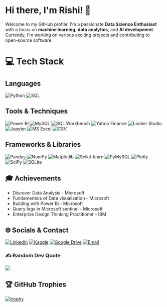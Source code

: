 # Hi there, I'm Rishi! 👋

Welcome to my GitHub profile! I'm a passionate **Data Science Enthusiast** with a focus on **machine learning**, **data analytics**, and **AI development**. Currently, I'm working on various exciting projects and contributing to open-source software.

# 💻 Tech Stack

## Languages  
![Python](https://img.shields.io/badge/python-3670A0?style=plastic&logo=python&logoColor=ffdd54)  ![SQL](https://img.shields.io/badge/SQL-%2307405e.svg?style=plastic&logo=sqlite&logoColor=white)  

## Tools & Techniques  
![Power BI](https://img.shields.io/badge/Power%20BI-F2C811?style=plastic&logo=power-bi&logoColor=black)  ![MySQL](https://img.shields.io/badge/MySQL-4479A1.svg?style=plastic&logo=mysql&logoColor=white)  ![SQL Workbench](https://img.shields.io/badge/SQL%20Workbench-%230074C6.svg?style=plastic&logo=mysql&logoColor=white)  ![Yahoo Finance](https://img.shields.io/badge/Yahoo%20Finance-6001D2.svg?style=plastic&logo=yahoo&logoColor=white)  ![Looker Studio](https://img.shields.io/badge/Looker%20Studio-4285F4.svg?style=plastic&logo=google&logoColor=white)  ![Jupyter](https://img.shields.io/badge/Jupyter-%23F37626.svg?style=plastic&logo=jupyter&logoColor=white)  ![MS Excel](https://img.shields.io/badge/MS%20Excel-217346?style=plastic&logo=microsoft-excel&logoColor=white)  ![CSV](https://img.shields.io/badge/CSV-%2300407D.svg?style=plastic&logo=microsoft&logoColor=white)  

## Frameworks & Libraries  
![Pandas](https://img.shields.io/badge/Pandas-%23150458.svg?style=plastic&logo=pandas&logoColor=white)  ![NumPy](https://img.shields.io/badge/NumPy-%23013243.svg?style=plastic&logo=numpy&logoColor=white)  ![Matplotlib](https://img.shields.io/badge/Matplotlib-%23F37626.svg?style=plastic&logo=python&logoColor=white)  ![Scikit-learn](https://img.shields.io/badge/Scikit--learn-%23F7931E.svg?style=plastic&logo=scikit-learn&logoColor=white)  ![PyMySQL](https://img.shields.io/badge/PyMySQL-4479A1.svg?style=plastic&logo=mysql&logoColor=white)  ![Plotly](https://img.shields.io/badge/Plotly-%233F4F75.svg?style=plastic&logo=plotly&logoColor=white)  ![SciPy](https://img.shields.io/badge/SciPy-%230C55A5.svg?style=plastic&logo=scipy&logoColor=white)  ![SQLite](https://img.shields.io/badge/SQLite-%2307405e.svg?style=plastic&logo=sqlite&logoColor=white)  


## 🎓 Achievements
- Discover Data Analysis - Microsoft
- Fundamentals of Data visualization - Microsoft 
- Building with Power Bi - Microsoft 
- Query logs in Microsoft sentinel - Microsoft
- Enterprise Design Thinking Practitioner - IBM

## 🌐 Socials & Contact  

[![LinkedIn](https://img.shields.io/badge/LinkedIn-%230077B5.svg?style=plastic&logo=linkedin&logoColor=white)](https://www.linkedin.com/in/rishi-datascience/)  [![Kaggle](https://img.shields.io/badge/Kaggle-%23020f48.svg?style=plastic&logo=kaggle&logoColor=white)](https://www.kaggle.com/rishigupta61)  [![Google Drive](https://img.shields.io/badge/Achievements-%234285F4.svg?style=plastic&logo=google-drive&logoColor=white)](https://drive.google.com/drive/folders/1LfqdQlWnnIFAv0f30_DmBdhvAN6Lqjkr?usp=sharing)  [![Email](https://img.shields.io/badge/Email-D14836?style=plastic&logo=gmail&logoColor=white)](rishigupta_official@hotmail.com|)  


### ✍️ Random Dev Quote
![](https://quotes-github-readme.vercel.app/api?type=horizontal&theme=radical)


## 🏆 GitHub Trophies  
[![trophy](https://github-profile-trophy.vercel.app/?username=Rishi-gupta-data&theme=darkhub&no-bg=true&no-frame=false&margin-w=5)](https://github.com/ryo-ma/github-profile-trophy)  

